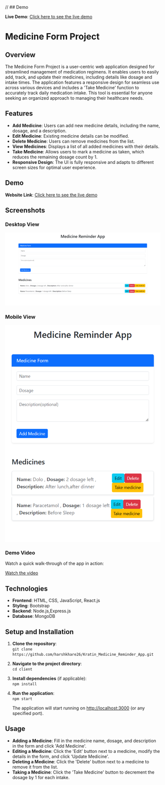 // ## Demo

**Live Demo**: [Click here to see the live demo](https://your-demo-link.com)


# Medicine Form Project

## Overview

The Medicine Form Project is a user-centric web application designed for streamlined management of medication regimens. It enables users to easily add, track, and update their medicines, including details like dosage and intake times. The application features a responsive design for seamless use across various devices and includes a 'Take Medicine' function to accurately track daily medication intake. This tool is essential for anyone seeking an organized approach to managing their healthcare needs.


## Features

- **Add Medicine**: Users can add new medicine details, including the name, dosage, and a description.
- **Edit Medicine**: Existing medicine details can be modified.
- **Delete Medicine**: Users can remove medicines from the list.
- **View Medicines**: Displays a list of all added medicines with their details.
- **Take Medicine**: Allows users to mark a medicine as taken, which reduces the remaining dosage count by 1.
- **Responsive Design**: The UI is fully responsive and adapts to different screen sizes for optimal user experience.

## Demo



**Website Link**: [Click here to see the live demo](https://kratin-medicine-reminder-app3.vercel.app/)


## Screenshots

### Desktop View
![Home Page](https://github.com/harshkhare26/Kratin_Medicine_Reminder_App/blob/main/screenshots/DesktopView.png)

### Mobile View
![Medicine List](https://github.com/harshkhare26/Kratin_Medicine_Reminder_App/blob/main/screenshots/MobileView.png)


### Demo Video

Watch a quick walk-through of the app in action:

[Watch the video](https://your-demo-video-link.com)

## Technologies

- **Frontend**: HTML, CSS, JavaScript, React.js
- **Styling**: Bootstrap 
- **Backend**: Node.js,Express.js
- **Database**: MongoDB

## Setup and Installation

1. **Clone the repository**:  
   `git clone https://github.com/harshkhare26/Kratin_Medicine_Reminder_App.git`

2. **Navigate to the project directory**:  
   `cd client`

3. **Install dependencies** (if applicable):  
   `npm install`

4. **Run the application**:  
   `npm start`

   The application will start running on [http://localhost:3000](http://localhost:3000) (or any specified port).

## Usage

- **Adding a Medicine**: Fill in the medicine name, dosage, and description in the form and click 'Add Medicine'.
- **Editing a Medicine**: Click the 'Edit' button next to a medicine, modify the details in the form, and click 'Update Medicine'.
- **Deleting a Medicine**: Click the 'Delete' button next to a medicine to remove it from the list.
- **Taking a Medicine**: Click the 'Take Medicine' button to decrement the dosage by 1 for each intake.



